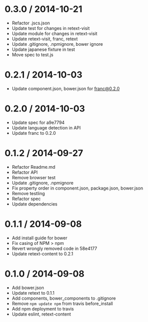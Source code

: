 
0.3.0 / 2014-10-21
==================

 * Refactor .jscs.json
 * Update test for changes in retext-visit
 * Update module for changes in retext-visit
 * Update retext-visit, franc, retext
 * Update .gitignore, .npmignore, bower ignore
 * Update japanese fixture in test
 * Move spec to test.js

0.2.1 / 2014-10-03
==================

 * Update component.json, bower.json for franc@0.2.0

0.2.0 / 2014-10-03
==================

 * Update spec for a9e7794
 * Update language detection in API
 * Update franc to 0.2.0

0.1.2 / 2014-09-27
==================

 * Refactor Readme.md
 * Refactor API
 * Remove browser test
 * Update .gitignore, .npmignore
 * Fix property order in component.json, package.json, bower.json
 * Remove testling
 * Refactor spec
 * Update dependencies

0.1.1 / 2014-09-08
==================

 * Add install guide for bower
 * Fix casing of NPM > npm
 * Revert wrongly removed code in 58e4177
 * Update retext-content to 0.2.1

0.1.0 / 2014-09-08
==================

 * Add bower.json
 * Update retext to 0.1.1
 * Add components, bower_components to .gitignore
 * Remove `npm update npm` from travis before_install
 * Add npm deployment to travis
 * Update eslint, retext-content
